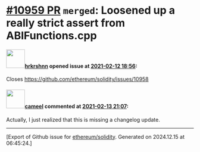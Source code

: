 # [\#10959 PR](https://github.com/ethereum/solidity/pull/10959) `merged`: Loosened up a really strict assert from ABIFunctions.cpp

#### <img src="https://avatars.githubusercontent.com/u/13174375?u=52d702cb6bec53b561afa293cf9cd53ef7a63924&v=4" width="50">[hrkrshnn](https://github.com/hrkrshnn) opened issue at [2021-02-12 18:56](https://github.com/ethereum/solidity/pull/10959):

Closes https://github.com/ethereum/solidity/issues/10958

#### <img src="https://avatars.githubusercontent.com/u/137030?v=4" width="50">[cameel](https://github.com/cameel) commented at [2021-02-13 21:07](https://github.com/ethereum/solidity/pull/10959#issuecomment-778678462):

Actually, I just realized that this is missing a changelog update.


-------------------------------------------------------------------------------



[Export of Github issue for [ethereum/solidity](https://github.com/ethereum/solidity). Generated on 2024.12.15 at 06:45:24.]
